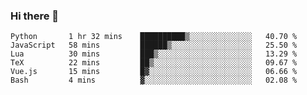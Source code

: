 ### Hi there 👋

<!--
**gustavkrist/gustavkrist** is a ✨ _special_ ✨ repository because its `README.md` (this file) appears on your GitHub profile.

Here are some ideas to get you started:

- 🔭 I’m currently working on ...
- 🌱 I’m currently learning ...
- 👯 I’m looking to collaborate on ...
- 🤔 I’m looking for help with ...
- 💬 Ask me about ...
- 📫 How to reach me: ...
- 😄 Pronouns: ...
- ⚡ Fun fact: ...
-->

<!--START_SECTION:waka-->

```text
Python       1 hr 32 mins    ██████████▒░░░░░░░░░░░░░░   40.70 %
JavaScript   58 mins         ██████▒░░░░░░░░░░░░░░░░░░   25.50 %
Lua          30 mins         ███▒░░░░░░░░░░░░░░░░░░░░░   13.29 %
TeX          22 mins         ██▒░░░░░░░░░░░░░░░░░░░░░░   09.67 %
Vue.js       15 mins         █▓░░░░░░░░░░░░░░░░░░░░░░░   06.66 %
Bash         4 mins          ▓░░░░░░░░░░░░░░░░░░░░░░░░   02.08 %
```

<!--END_SECTION:waka-->
